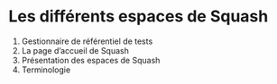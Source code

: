 # Les différents espaces de Squash

1. Gestionnaire de référentiel de tests
2. La page d’accueil de Squash
3. Présentation des espaces de Squash
4. Terminologie
<!--stackedit_data:
eyJoaXN0b3J5IjpbMTE2Njc3ODA0NiwtOTY3NjU1NTk3LDczMD
k5ODExNl19
-->